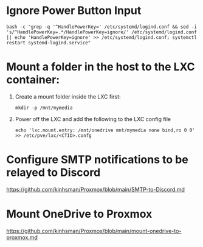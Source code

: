 # Ignore Power Button Input
   ```
   bash -c "grep -q '^HandlePowerKey=' /etc/systemd/logind.conf && sed -i 's/^HandlePowerKey=.*/HandlePowerKey=ignore/' /etc/systemd/logind.conf || echo 'HandlePowerKey=ignore' >> /etc/systemd/logind.conf; systemctl restart systemd-logind.service"
   ```
# Mount a folder in the host to the LXC container:
1. Create a mount folder inside the LXC first:
   ```
   mkdir -p /mnt/mymedia
   ```
2. Power off the LXC and add the following to the LXC config file
   ```
   echo 'lxc.mount.entry: /mnt/onedrive mnt/mymedia none bind,ro 0 0' >> /etc/pve/lxc/<CTID>.confg
   ```

# Configure SMTP notifications to be relayed to Discord
   https://github.com/kinhsman/Proxmox/blob/main/SMTP-to-Discord.md

# Mount OneDrive to Proxmox
   https://github.com/kinhsman/Proxmox/blob/main/mount-onedrive-to-proxmox.md

